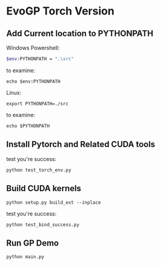 # EvoGP Torch Version

## Add Current location to PYTHONPATH
Windows Powershell:
```bash
$env:PYTHONPATH = ".\src"
```
to examine: 
```
echo $env:PYTHONPATH
```

Linux: 
```
export PYTHONPATH=./src
```
to examine: 
```
echo $PYTHONPATH
```

## Install Pytorch and Related CUDA tools

test you're success: 
```
python test_torch_env.py
```

## Build CUDA kernels

```
python setup.py build_ext --inplace
```

test you're success: 
```
python test_bind_success.py
```

## Run GP Demo
```
python main.py
```
